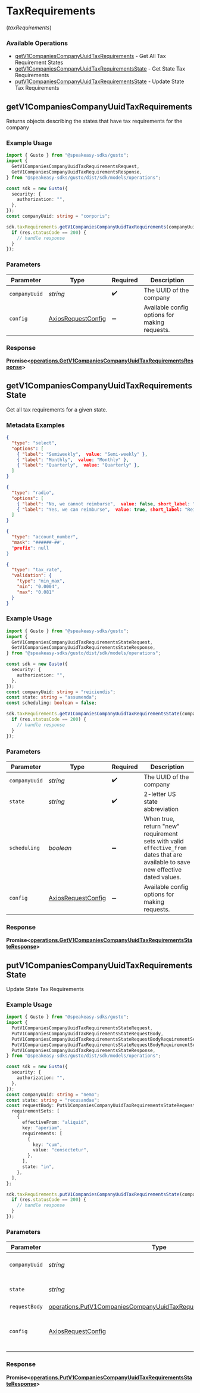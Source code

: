 # TaxRequirements
(*taxRequirements*)

### Available Operations

* [getV1CompaniesCompanyUuidTaxRequirements](#getv1companiescompanyuuidtaxrequirements) - Get All Tax Requirement States
* [getV1CompaniesCompanyUuidTaxRequirementsState](#getv1companiescompanyuuidtaxrequirementsstate) - Get State Tax Requirements
* [putV1CompaniesCompanyUuidTaxRequirementsState](#putv1companiescompanyuuidtaxrequirementsstate) - Update State Tax Requirements

## getV1CompaniesCompanyUuidTaxRequirements

Returns objects describing the states that have tax requirements for the company

### Example Usage

```typescript
import { Gusto } from "@speakeasy-sdks/gusto";
import {
  GetV1CompaniesCompanyUuidTaxRequirementsRequest,
  GetV1CompaniesCompanyUuidTaxRequirementsResponse,
} from "@speakeasy-sdks/gusto/dist/sdk/models/operations";

const sdk = new Gusto({
  security: {
    authorization: "",
  },
});
const companyUuid: string = "corporis";

sdk.taxRequirements.getV1CompaniesCompanyUuidTaxRequirements(companyUuid).then((res: GetV1CompaniesCompanyUuidTaxRequirementsResponse) => {
  if (res.statusCode == 200) {
    // handle response
  }
});
```

### Parameters

| Parameter                                                    | Type                                                         | Required                                                     | Description                                                  |
| ------------------------------------------------------------ | ------------------------------------------------------------ | ------------------------------------------------------------ | ------------------------------------------------------------ |
| `companyUuid`                                                | *string*                                                     | :heavy_check_mark:                                           | The UUID of the company                                      |
| `config`                                                     | [AxiosRequestConfig](https://axios-http.com/docs/req_config) | :heavy_minus_sign:                                           | Available config options for making requests.                |


### Response

**Promise<[operations.GetV1CompaniesCompanyUuidTaxRequirementsResponse](../../models/operations/getv1companiescompanyuuidtaxrequirementsresponse.md)>**


## getV1CompaniesCompanyUuidTaxRequirementsState

Get all tax requirements for a given state.

### Metadata Examples

```json select
{
  "type": "select",
  "options": [
    { "label": "Semiweekly",  value: "Semi-weekly" },
    { "label": "Monthly",  value: "Monthly" },
    { "label": "Quarterly",  value: "Quarterly" },
  ]
}
```
```json radio
{
  "type": "radio",
  "options": [
    { "label": "No, we cannot reimburse",  value: false, short_label: "Not Reimbursable" },
    { "label": "Yes, we can reimburse",  value: true, short_label: "Reimbursable" },
  ]
}
```
```json account_number
{
  "type": "account_number",
  "mask": "######-##',
  "prefix": null
}
```
```json tax_rate
{
  "type": "tax_rate",
  "validation": {
    "type": "min_max",
    "min": "0.0004",
    "max": "0.081"
  }
}
```


### Example Usage

```typescript
import { Gusto } from "@speakeasy-sdks/gusto";
import {
  GetV1CompaniesCompanyUuidTaxRequirementsStateRequest,
  GetV1CompaniesCompanyUuidTaxRequirementsStateResponse,
} from "@speakeasy-sdks/gusto/dist/sdk/models/operations";

const sdk = new Gusto({
  security: {
    authorization: "",
  },
});
const companyUuid: string = "reiciendis";
const state: string = "assumenda";
const scheduling: boolean = false;

sdk.taxRequirements.getV1CompaniesCompanyUuidTaxRequirementsState(companyUuid, state, scheduling).then((res: GetV1CompaniesCompanyUuidTaxRequirementsStateResponse) => {
  if (res.statusCode == 200) {
    // handle response
  }
});
```

### Parameters

| Parameter                                                                                                                         | Type                                                                                                                              | Required                                                                                                                          | Description                                                                                                                       |
| --------------------------------------------------------------------------------------------------------------------------------- | --------------------------------------------------------------------------------------------------------------------------------- | --------------------------------------------------------------------------------------------------------------------------------- | --------------------------------------------------------------------------------------------------------------------------------- |
| `companyUuid`                                                                                                                     | *string*                                                                                                                          | :heavy_check_mark:                                                                                                                | The UUID of the company                                                                                                           |
| `state`                                                                                                                           | *string*                                                                                                                          | :heavy_check_mark:                                                                                                                | 2-letter US state abbreviation                                                                                                    |
| `scheduling`                                                                                                                      | *boolean*                                                                                                                         | :heavy_minus_sign:                                                                                                                | When true, return "new" requirement sets with valid `effective_from` dates that are available to save new effective dated values. |
| `config`                                                                                                                          | [AxiosRequestConfig](https://axios-http.com/docs/req_config)                                                                      | :heavy_minus_sign:                                                                                                                | Available config options for making requests.                                                                                     |


### Response

**Promise<[operations.GetV1CompaniesCompanyUuidTaxRequirementsStateResponse](../../models/operations/getv1companiescompanyuuidtaxrequirementsstateresponse.md)>**


## putV1CompaniesCompanyUuidTaxRequirementsState

Update State Tax Requirements

### Example Usage

```typescript
import { Gusto } from "@speakeasy-sdks/gusto";
import {
  PutV1CompaniesCompanyUuidTaxRequirementsStateRequest,
  PutV1CompaniesCompanyUuidTaxRequirementsStateRequestBody,
  PutV1CompaniesCompanyUuidTaxRequirementsStateRequestBodyRequirementSets,
  PutV1CompaniesCompanyUuidTaxRequirementsStateRequestBodyRequirementSetsRequirements,
  PutV1CompaniesCompanyUuidTaxRequirementsStateResponse,
} from "@speakeasy-sdks/gusto/dist/sdk/models/operations";

const sdk = new Gusto({
  security: {
    authorization: "",
  },
});
const companyUuid: string = "nemo";
const state: string = "recusandae";
const requestBody: PutV1CompaniesCompanyUuidTaxRequirementsStateRequestBody = {
  requirementSets: [
    {
      effectiveFrom: "aliquid",
      key: "aperiam",
      requirements: [
        {
          key: "cum",
          value: "consectetur",
        },
      ],
      state: "in",
    },
  ],
};

sdk.taxRequirements.putV1CompaniesCompanyUuidTaxRequirementsState(companyUuid, state, requestBody).then((res: PutV1CompaniesCompanyUuidTaxRequirementsStateResponse) => {
  if (res.statusCode == 200) {
    // handle response
  }
});
```

### Parameters

| Parameter                                                                                                                                                  | Type                                                                                                                                                       | Required                                                                                                                                                   | Description                                                                                                                                                |
| ---------------------------------------------------------------------------------------------------------------------------------------------------------- | ---------------------------------------------------------------------------------------------------------------------------------------------------------- | ---------------------------------------------------------------------------------------------------------------------------------------------------------- | ---------------------------------------------------------------------------------------------------------------------------------------------------------- |
| `companyUuid`                                                                                                                                              | *string*                                                                                                                                                   | :heavy_check_mark:                                                                                                                                         | The UUID of the company                                                                                                                                    |
| `state`                                                                                                                                                    | *string*                                                                                                                                                   | :heavy_check_mark:                                                                                                                                         | 2-letter US state abbreviation                                                                                                                             |
| `requestBody`                                                                                                                                              | [operations.PutV1CompaniesCompanyUuidTaxRequirementsStateRequestBody](../../models/operations/putv1companiescompanyuuidtaxrequirementsstaterequestbody.md) | :heavy_minus_sign:                                                                                                                                         | N/A                                                                                                                                                        |
| `config`                                                                                                                                                   | [AxiosRequestConfig](https://axios-http.com/docs/req_config)                                                                                               | :heavy_minus_sign:                                                                                                                                         | Available config options for making requests.                                                                                                              |


### Response

**Promise<[operations.PutV1CompaniesCompanyUuidTaxRequirementsStateResponse](../../models/operations/putv1companiescompanyuuidtaxrequirementsstateresponse.md)>**


